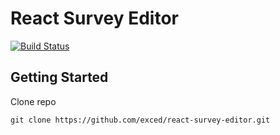 # React Survey Editor

[![Build Status](https://travis-ci.org/exced/react-survey-editor.svg?branch=master)](https://travis-ci.org/exced/react-survey-editor)

## Getting Started

Clone repo

````
git clone https://github.com/exced/react-survey-editor.git